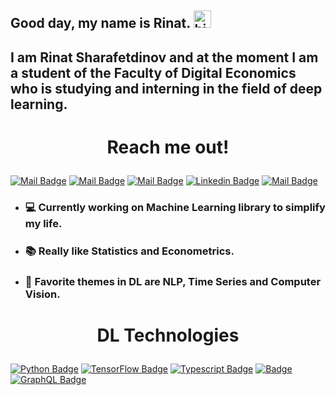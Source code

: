 
## Good day, my name is Rinat. <img src="https://user-images.githubusercontent.com/1303154/88677602-1635ba80-d120-11ea-84d8-d263ba5fc3c0.gif" width="28px" alt="hi">

## I am Rinat Sharafetdinov and at the moment I am a student of the Faculty of Digital Economics who is studying and interning in the field of deep learning.

# <p align="center"> Reach me out! </p>

[![Mail Badge](https://img.shields.io/badge/-scharafetdinov-blue?style=flat&labelColor=blue&logo=telegram&logoColor=white)](https://tlgg.ru/scharafetdinov) [![Mail Badge](https://img.shields.io/badge/-scharafetdinov-darkblue?style=flat&labelColor=darkblue&logo=kaggle&logoColor=white)](https://www.kaggle.com/rinatscharafetdinov) [![Mail Badge](https://img.shields.io/badge/-You_can_write_me_a_message-e74c3c?style=flat&labelColor=e74c3c&logo=gmail&logoColor=white)](mailto:scharafetdinov@gmail.com) [![Linkedin Badge](https://img.shields.io/badge/-Rinat-0e76a8?style=flat&labelColor=0e76a8&logo=linkedin&logoColor=white)](https://www.linkedin.com/in/scharafetdinov/) [![Mail Badge](https://img.shields.io/badge/-@scharafetdinov-purple?style=flat&labelColor=&logo=instagram&logoColor=white)](https://instagram.com/scharafetdinov)


- ### 💻 Currently working on Machine Learning library to simplify my life.
- ### 📚 Really like Statistics and Econometrics.
- ### 💜 Favorite themes in DL are NLP, Time Series and Computer Vision.

# <p align="center"> DL Technologies </p>

<!-- TODO: Make technologies links takes you to repositories -->

[![Python Badge](https://img.shields.io/badge/-Python-blue?style=for-the-badge&labelColor=black&logo=Python&logoColor=blue)](#) [![TensorFlow Badge](https://img.shields.io/badge/-TensorFlow-orange?style=for-the-badge&labelColor=black&logo=tensorflow&logoColor=orange)](#) [![Typescript Badge](https://img.shields.io/badge/-PyTorch-white?style=for-the-badge&labelColor=black&logo=pytorch&logoColor=white)](#) [![ Badge](https://img.shields.io/badge/-OpenCV-3C873A?style=for-the-badge&labelColor=black&logo=opencv&logoColor=3C873A)](#) 
[![GraphQL Badge](https://img.shields.io/badge/-Keras-red?style=for-the-badge&labelColor=black&logo=keras&logoColor=red)](#)

